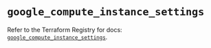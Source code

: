 # `google_compute_instance_settings`

Refer to the Terraform Registry for docs: [`google_compute_instance_settings`](https://registry.terraform.io/providers/hashicorp/google-beta/5.42.0/docs/resources/google_compute_instance_settings).
